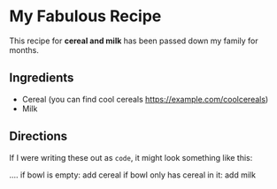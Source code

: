 # My Fabulous Recipe

This recipe for <strong>cereal and milk</strong> has been passed down my family for months.


## Ingredients

* Cereal (you can find cool cereals https://example.com/coolcereals)
* Milk

## Directions

If I were writing these out as `code`, it might look something like this:

.... 
if bowl is empty:
    add cereal
if bowl only has cereal in it:
    add milk

    